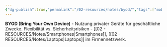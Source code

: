 ```yaml
---
{"dg-publish":true,"permalink":"/02-resources/notes/byod/","tags":["mobile/integration","policy/eigene-geräte","sicherheit/it-sicherheit"],"noteIcon":"","updated":"2025-09-27T01:32:45.082+02:00"}
---
```



**BYOD (Bring Your Own Device)** - Nutzung privater Geräte für geschäftliche Zwecke.
Flexibilität vs. Sicherheitsrisiken - [[02 - RESOURCES/Notes/Smartphones\|Smartphones]], [[02 - RESOURCES/Notes/Laptops\|Laptops]] im Firmennetzwerk.
